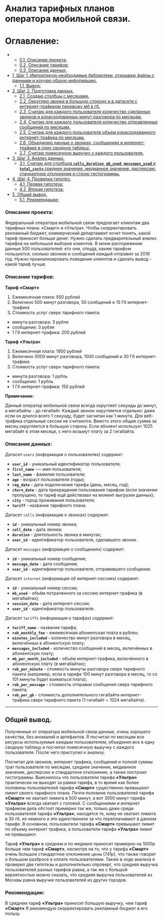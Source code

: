 # Анализ тарифных планов оператора мобильной связи.

<h1>Оглавление:<span class="tocSkip"></span></h1>
<div class="toc"><ul class="toc-item"><li><ul class="toc-item"><li><span><a href="#Описание-проекта:" data-toc-modified-id="Описание-проекта:-0.1"><span class="toc-item-num">0.1&nbsp;&nbsp;</span>Описание проекта:</a></span></li><li><span><a href="#Описание-тарифов:" data-toc-modified-id="Описание-тарифов:-0.2"><span class="toc-item-num">0.2&nbsp;&nbsp;</span>Описание тарифов:</a></span></li><li><span><a href="#Описание-данных:" data-toc-modified-id="Описание-данных:-0.3"><span class="toc-item-num">0.3&nbsp;&nbsp;</span>Описание данных:</a></span></li></ul></li><li><span><a href="#Шаг-1.-Импортирую-необходимые-библиотеки,-открываю-файлы-с-данными-и-изучаю-общую-информацию." data-toc-modified-id="Шаг-1.-Импортирую-необходимые-библиотеки,-открываю-файлы-с-данными-и-изучаю-общую-информацию.-1"><span class="toc-item-num">1&nbsp;&nbsp;</span>Шаг 1. Импортирую необходимые библиотеки, открываю файлы с данными и изучаю общую информацию.</a></span><ul class="toc-item"><li><span><a href="#Вывод:" data-toc-modified-id="Вывод:-1.1"><span class="toc-item-num">1.1&nbsp;&nbsp;</span>Вывод:</a></span></li></ul></li><li><span><a href="#Шаг-2.-Подготовка-данных." data-toc-modified-id="Шаг-2.-Подготовка-данных.-2"><span class="toc-item-num">2&nbsp;&nbsp;</span>Шаг 2. Подготовка данных.</a></span><ul class="toc-item"><li><span><a href="#Создаю-столбцы-с-месяцами." data-toc-modified-id="Создаю-столбцы-с-месяцами.-2.1"><span class="toc-item-num">2.1&nbsp;&nbsp;</span>Создаю столбцы с месяцами.</a></span></li><li><span><a href="#Округляю-звонки-в-большую-сторону-и-в-датасете-с-интернет-трафиком-перевожу-мб-в-гб." data-toc-modified-id="Округляю-звонки-в-большую-сторону-и-в-датасете-с-интернет-трафиком-перевожу-мб-в-гб.-2.2"><span class="toc-item-num">2.2&nbsp;&nbsp;</span>Округляю звонки в большую сторону и в датасете с интернет-трафиком перевожу мб в гб.</a></span></li><li><span><a href="#Считаю-для-каждого-пользователя-количество-сделанных-звонков-и-израсходованных-минут-разговора-по-месяцам." data-toc-modified-id="Считаю-для-каждого-пользователя-количество-сделанных-звонков-и-израсходованных-минут-разговора-по-месяцам.-2.3"><span class="toc-item-num">2.3&nbsp;&nbsp;</span>Считаю для каждого пользователя количество сделанных звонков и израсходованных минут разговора по месяцам.</a></span></li><li><span><a href="#Считаю-для-каждого-пользователя-количество-отправленных-сообщений-по-месяцам." data-toc-modified-id="Считаю-для-каждого-пользователя-количество-отправленных-сообщений-по-месяцам.-2.4"><span class="toc-item-num">2.4&nbsp;&nbsp;</span>Считаю для каждого пользователя количество отправленных сообщений по месяцам.</a></span></li><li><span><a href="#Считаю-для-каждого-пользователя-объем-израсходованного-интернет-трафика-по-месяцам." data-toc-modified-id="Считаю-для-каждого-пользователя-объем-израсходованного-интернет-трафика-по-месяцам.-2.5"><span class="toc-item-num">2.5&nbsp;&nbsp;</span>Считаю для каждого пользователя объем израсходованного интернет-трафика по месяцам.</a></span></li><li><span><a href="#Объединяю-данные-о-звонках,-сообщениях-и-интернет-трафике-в-одну-сводную-таблицу." data-toc-modified-id="Объединяю-данные-о-звонках,-сообщениях-и-интернет-трафике-в-одну-сводную-таблицу.-2.6"><span class="toc-item-num">2.6&nbsp;&nbsp;</span>Объединяю данные о звонках, сообщениях и интернет-трафике в одну сводную таблицу.</a></span></li><li><span><a href="#Считаю-помесячную-выручку-с-каждого-пользователя." data-toc-modified-id="Считаю-помесячную-выручку-с-каждого-пользователя.-2.7"><span class="toc-item-num">2.7&nbsp;&nbsp;</span>Считаю помесячную выручку с каждого пользователя.</a></span></li></ul></li><li><span><a href="#Шаг-3.-Анализ-данных." data-toc-modified-id="Шаг-3.-Анализ-данных.-3"><span class="toc-item-num">3&nbsp;&nbsp;</span>Шаг 3. Анализ данных.</a></span><ul class="toc-item"><li><span><a href="#Считаю-для-столбцов-calls_duration,-gb_used,-messages_used-и-total_costs-среднее-значение,-медианное-значение,-дисперсию,-стандартное-отклонение-и-строю-гистограммы." data-toc-modified-id="Считаю-для-столбцов-calls_duration,-gb_used,-messages_used-и-total_costs-среднее-значение,-медианное-значение,-дисперсию,-стандартное-отклонение-и-строю-гистограммы.-3.1"><span class="toc-item-num">3.1&nbsp;&nbsp;</span>Считаю для столбцов <strong><code>calls_duration</code></strong>, <strong><code>gb_used</code></strong>, <strong><code>messages_used</code></strong> и <strong><code>total_costs</code></strong> среднее значение, медианное значение, дисперсию, стандартное отклонение и строю гистограммы.</a></span></li></ul></li><li><span><a href="#Шаг-4.-Проверка-гипотез." data-toc-modified-id="Шаг-4.-Проверка-гипотез.-4"><span class="toc-item-num">4&nbsp;&nbsp;</span>Шаг 4. Проверка гипотез.</a></span><ul class="toc-item"><li><span><a href="#Первая-гипотеза:" data-toc-modified-id="Первая-гипотеза:-4.1"><span class="toc-item-num">4.1&nbsp;&nbsp;</span>Первая гипотеза:</a></span></li><li><span><a href="#Вторая-гипотеза:" data-toc-modified-id="Вторая-гипотеза:-4.2"><span class="toc-item-num">4.2&nbsp;&nbsp;</span>Вторая гипотеза:</a></span></li></ul></li><li><span><a href="#Общий-вывод." data-toc-modified-id="Общий-вывод.-5"><span class="toc-item-num">5&nbsp;&nbsp;</span>Общий вывод.</a></span><ul class="toc-item"><li><span><a href="#Рекомендации:" data-toc-modified-id="Рекомендации:-5.1"><span class="toc-item-num">5.1&nbsp;&nbsp;</span>Рекомендации:</a></span></li></ul></li></ul></div>

### Описание проекта:
Федеральный оператора мобильной связи предлагает клиентам два тарифных плана: «Смарт» и «Ультра». Чтобы скорректировать рекламный бюджет, коммерческий департамент хочет понять, какой тариф приносит больше денег.
Нужно сделать предварительный анализ тарифов на небольшой выборке клиентов. В моем распоряжении данные 500 пользователей: кто они, откуда, каким тарифом пользуются, сколько звонков и сообщений каждый отправил за 2018 год. Нужно проанализировать поведение клиентов и сделать вывод - какой тариф лучше.

### Описание тарифов:
**Тариф «Смарт»**
1. Ежемесячная плата: 550 рублей
2. Включено 500 минут разговора, 50 сообщений и 15 Гб интернет-трафика
3. Стоимость услуг сверх тарифного пакета:
  * минута разговора: 3 рубля
  * сообщение: 3 рубля
  * 1 Гб интернет-трафика: 200 рублей
   
**Тариф «Ультра»**
1. Ежемесячная плата: 1950 рублей
2. Включено 3000 минут разговора, 1000 сообщений и 30 Гб интернет-трафика
3. Стоимость услуг сверх тарифного пакета:
  * минута разговора: 1 рубль
  * сообщение: 1 рубль
  * 1 Гб интернет-трафика: 150 рублей

**Примечание:**

Данный оператор мобильной связи всегда округляет секунды до минут, а мегабайты - до гигабайт. Каждый звонок округляется отдельно: даже если он длился всего 1 секунду, будет засчитан как 1 минута.
Для веб-трафика отдельные сессии не считаются. Вместо этого общая сумма за месяц округляется в бо́льшую сторону. Если абонент использует 1025 мегабайт в этом месяце, с него возьмут плату за 2 гигабайта.

### Описание данных:
Датасет `users` (информация о пользователях) содержит:
- **`user_id`** - уникальный идентификатор пользователя;
- **`first_name`** -— имя пользователя;
- **`last_name`** - фамилия пользователя;
- **`age`** - возраст пользователя (годы);
- **`reg_date`** - дата подключения тарифа (день, месяц, год);
- **`churn_date`** - дата прекращения пользования тарифом (если значение пропущено, то тариф ещё действовал на момент выгрузки данных);
- **`city`** - город проживания пользователя;
- **`tariff`** - название тарифного плана.

Датасет `calls` (информация о звонках) содержит:
- **`id`** - уникальный номер звонка;
- **`call_date`** - дата звонка;
- **`duration`** - длительность звонка в минутах;
- **`user_id`** - идентификатор пользователя, сделавшего звонок.

Датасет `messages` (информация о сообщениях) содержит:
- **`id`** - уникальный номер сообщения;
- **`message_date`** - дата сообщения;
- **`user_id`** - идентификатор пользователя, отправившего сообщение.

Датасет `internet` (информация об интернет-сессиях) содержит:
- **`id`** - уникальный номер сессии;
- **`mb_used`** - объём потраченного за сессию интернет-трафика (в мегабайтах);
- **`session_date`** - дата интернет-сессии;
- **`user_id`** - идентификатор пользователя.

Датасет `tariffs` (информация о тарифах) содержит:
- **`tariff_name`** - название тарифа;
- **`rub_monthly_fee`** - ежемесячная абонентская плата в рублях;
- **`minutes_included`** - количество минут разговора в месяц, включённых в абонентскую плату;
- **`messages_included`** - количество сообщений в месяц, включённых в абонентскую плату;
- **`mb_per_month_included`** - объём интернет-трафика, включённого в абонентскую плату (в мегабайтах);
- **`rub_per_minute`** - стоимость минуты разговора сверх тарифного пакета (например, если в тарифе 100 минут разговора в месяц, то со 101 минуты будет взиматься плата);
- **`rub_per_message`** - стоимость отправки сообщения сверх тарифного пакета;
- **`rub_per_gb`** - стоимость дополнительного гигабайта интернет-трафика сверх тарифного пакета (1 гигабайт = 1024 мегабайта).
***
## Общий вывод.
Полученные от оператора мобильной связи данные, очень хорошего качества, без аномалий и артефактов. Я посчитал по месяцам все ресурсы используемые каждым пользователем, объединил все в одну сводную таблицу и посчитал помесячную выручку с каждого пользователя. После чего приступил к анализу. 

Посчитал для звонков, интернет трафика, сообщений и полной суммы трат пользователя по месяцам, среднее значение, медианное значение, дисперсию и стандартное отклонение, а также построил гистограммы. 
Выяснилось что пользователи тарифа **«Ультра»** практически не выходят за рамки тарифа, в то время как более половины пользователей тарифа **«Смарт»** существенно превышают лимит своего тарифного плана. Почти половине пользователей тарифа **«Смарт»** не хватает лимита в 500 минут, а вот 3000 минут тарифа **«Ультра»** всегда хватает с головой. С сообщениями и интернет трафиком дела обстоят примерно так же, только даже среди пользователей тарифа **«Ультра»**, находятся те, кому не хватает лимита в 30 гб, их немного и это единственное за что переплачивают в данном тарифе. В основном, пользователи тарифа **«Смарт»** превышают лимит по объему интернет трафика, а пользователи тарифа **«Ультра»** лимит не превышают. 

Тариф **«Ультра»** в среднем и по медиане приносит примерно на 1000р больше чем тариф **«Смарт»**, несмотря на то, что у тарифа **«Смарт»** очень большое стандартное отклонение цены (741р), что также говорит о большом разбросе в оплате пользователями.
Также в ходе анализа я проверил две гипотезы и дополнительно опроверг, что средняя выручка пользователей разных тарифов равна, а так же с большой вероятностью можно сказать, что средняя выручка пользователей из Москвы равна выручке пользователей из других городов.

### Рекомендации:
В среднем тариф **«Ультра»** приносит большую выручку, чем тариф **«Смарт»** Я рекомендую скорректировать рекламный бюджет в его пользу.
